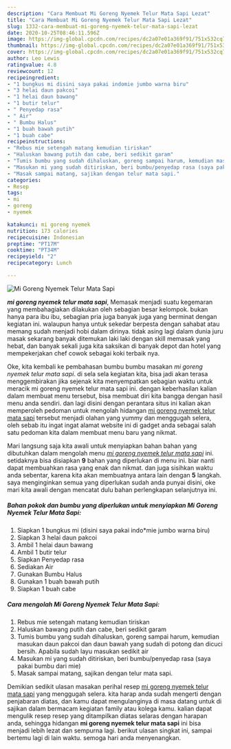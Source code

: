 ```yaml
---
description: "Cara Membuat Mi Goreng Nyemek Telur Mata Sapi Lezat"
title: "Cara Membuat Mi Goreng Nyemek Telur Mata Sapi Lezat"
slug: 1332-cara-membuat-mi-goreng-nyemek-telur-mata-sapi-lezat
date: 2020-10-25T08:46:11.596Z
image: https://img-global.cpcdn.com/recipes/dc2a07e01a369f91/751x532cq70/mi-goreng-nyemek-telur-mata-sapi-foto-resep-utama.jpg
thumbnail: https://img-global.cpcdn.com/recipes/dc2a07e01a369f91/751x532cq70/mi-goreng-nyemek-telur-mata-sapi-foto-resep-utama.jpg
cover: https://img-global.cpcdn.com/recipes/dc2a07e01a369f91/751x532cq70/mi-goreng-nyemek-telur-mata-sapi-foto-resep-utama.jpg
author: Leo Lewis
ratingvalue: 4.8
reviewcount: 12
recipeingredient:
- "1 bungkus mi disini saya pakai indomie jumbo warna biru"
- "3 helai daun pakcoi"
- "1 helai daun bawang"
- "1 butir telur"
- " Penyedap rasa"
- " Air"
- " Bumbu Halus"
- "1 buah bawah putih"
- "1 buah cabe"
recipeinstructions:
- "Rebus mie setengah matang kemudian tiriskan"
- "Haluskan bawang putih dan cabe, beri sedikit garam"
- "Tumis bumbu yang sudah dihaluskan, goreng sampai harum, kemudian masukan daun pakcoi dan daun bawah yang sudah di potong dan dicuci bersih. Apabila sudah layu masukan sedikit air"
- "Masukan mi yang sudah ditiriskan, beri bumbu/penyedap rasa (saya pakai bumbu dari mie)"
- "Masak sampai matang, sajikan dengan telur mata sapi."
categories:
- Resep
tags:
- mi
- goreng
- nyemek

katakunci: mi goreng nyemek 
nutrition: 173 calories
recipecuisine: Indonesian
preptime: "PT17M"
cooktime: "PT34M"
recipeyield: "2"
recipecategory: Lunch

---
```



![Mi Goreng Nyemek Telur Mata Sapi](https://img-global.cpcdn.com/recipes/dc2a07e01a369f91/751x532cq70/mi-goreng-nyemek-telur-mata-sapi-foto-resep-utama.jpg)

<b><i>mi goreng nyemek telur mata sapi</i></b>, Memasak menjadi suatu kegemaran yang membahagiakan dilakukan oleh sebagian besar kelompok. bukan hanya para ibu ibu, sebagian pria juga banyak juga yang berminat dengan kegiatan ini. walaupun hanya untuk sekedar berpesta dengan sahabat atau memang sudah menjadi hobi dalam dirinya. tidak asing lagi dalam dunia juru masak sekarang banyak ditemukan laki laki dengan skill memasak yang hebat, dan banyak sekali juga kita saksikan di banyak depot dan hotel yang mempekerjakan chef cowok sebagai koki terbaik nya.



Oke, kita kembali ke pembahasan bumbu bumbu masakan <i>mi goreng nyemek telur mata sapi</i>. di sela sela kegiatan kita, bisa jadi akan terasa menggembirakan jika sejenak kita menyempatkan sebagian waktu untuk meracik mi goreng nyemek telur mata sapi ini. dengan keberhasilan kalian dalam membuat menu tersebut, bisa membuat diri kita bangga dengan hasil menu anda sendiri. dan lagi disini dengan perantara situs ini kalian akan memperoleh pedoman untuk mengolah hidangan <u>mi goreng nyemek telur mata sapi</u> tersebut menjadi olahan yang yummy dan menggugah selera, oleh sebab itu ingat ingat alamat website ini di gadget anda sebagai salah satu pedoman kita dalam membuat menu baru yang nikmat.


Mari langsung saja kita awali untuk menyiapkan bahan bahan yang dibutuhkan dalam mengolah menu <u><i>mi goreng nyemek telur mata sapi</i></u> ini. setidaknya bisa disiapkan <b>9</b> bahan yang diperlukan di menu ini. biar nanti dapat membuahkan rasa yang enak dan nikmat. dan juga sisihkan waktu anda sebentar, karena kita akan membuatnya antara lain dengan <b>5</b> langkah. saya menginginkan semua yang diperlukan sudah anda punyai disini, oke mari kita awali dengan mencatat dulu bahan perlengkapan selanjutnya ini.

<!--inarticleads1-->

##### Bahan pokok dan bumbu yang diperlukan untuk menyiapkan Mi Goreng Nyemek Telur Mata Sapi:

1. Siapkan 1 bungkus mi (disini saya pakai indo*mie jumbo warna biru)
1. Siapkan 3 helai daun pakcoi
1. Ambil 1 helai daun bawang
1. Ambil 1 butir telur
1. Siapkan  Penyedap rasa
1. Sediakan  Air
1. Gunakan  Bumbu Halus
1. Gunakan 1 buah bawah putih
1. Siapkan 1 buah cabe




<!--inarticleads2-->

##### Cara mengolah Mi Goreng Nyemek Telur Mata Sapi:

1. Rebus mie setengah matang kemudian tiriskan
1. Haluskan bawang putih dan cabe, beri sedikit garam
1. Tumis bumbu yang sudah dihaluskan, goreng sampai harum, kemudian masukan daun pakcoi dan daun bawah yang sudah di potong dan dicuci bersih. Apabila sudah layu masukan sedikit air
1. Masukan mi yang sudah ditiriskan, beri bumbu/penyedap rasa (saya pakai bumbu dari mie)
1. Masak sampai matang, sajikan dengan telur mata sapi.




Demikian sedikit ulasan masakan perihal resep <u>mi goreng nyemek telur mata sapi</u> yang menggugah selera. kita harap anda sudah mengerti dengan penjabaran diatas, dan kamu dapat mengulanginya di masa datang untuk di sajikan dalam bermacam kegiatan family atau kolega kamu. kalian dapat mengulik resep resep yang ditampilkan diatas selaras dengan harapan anda, sehingga hidangan <b>mi goreng nyemek telur mata sapi</b> ini bisa menjadi lebih lezat dan sempurna lagi. berikut ulasan singkat ini, sampai bertemu lagi di lain waktu. semoga hari anda menyenangkan.
